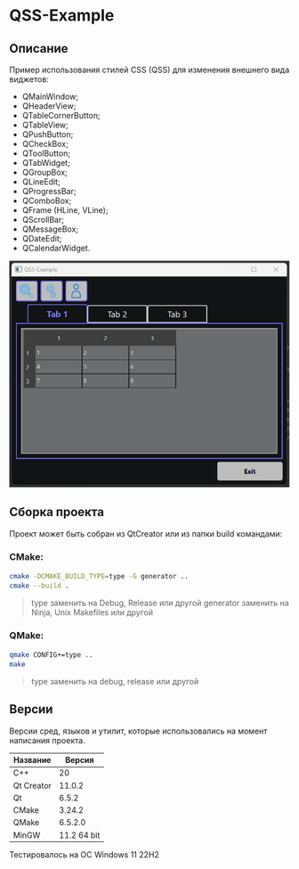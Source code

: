 # QSS-Example

## Описание

Пример использования стилей CSS (QSS) для изменения внешнего вида виджетов:
 - QMainWindow;
 - QHeaderView;
 - QTableCornerButton;
 - QTableView;
 - QPushButton;
 - QCheckBox;
 - QToolButton;
 - QTabWidget;
 - QGroupBox;
 - QLineEdit;
 - QProgressBar;
 - QComboBox;
 - QFrame (HLine, VLine);
 - QScrollBar;
 - QMessageBox;
 - QDateEdit;
 - QCalendarWidget.

![alt text](doc/QSS-Example.gif)

## Сборка проекта

Проект может быть собран из QtCreator или из папки build командами:

### CMake:

```bash
cmake -DCMAKE_BUILD_TYPE=type -G generator ..
cmake --build .
```
> type заменить на Debug, Release или другой
> generator заменить на Ninja, Unix Makefiles или другой

### QMake:

```bash
qmake CONFIG+=type ..
make
```
> type заменить на debug, release или другой

## Версии

Версии сред, языков и утилит, которые использовались на момент написания проекта.

| Название   | Версия               |
| -----------|----------------------|
| C++        | 20                   |
| Qt Creator | 11.0.2               |
| Qt         | 6.5.2                |
| CMake      | 3.24.2               |
| QMake      | 6.5.2.0              |
| MinGW      | 11.2 64 bit          |

Тестировалось на ОС Windows 11 22H2
